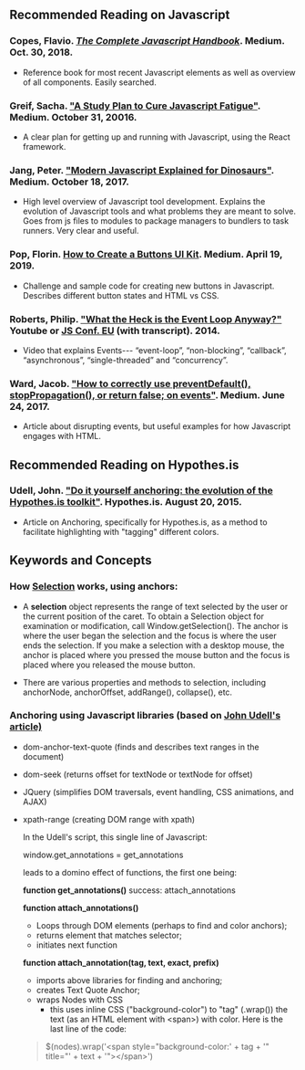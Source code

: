 
## Recommended Reading on Javascript

### Copes, Flavio. [*The Complete Javascript Handbook*](https://medium.freecodecamp.org/the-complete-javascript-handbook-f26b2c71719c). Medium. Oct. 30, 2018.
- Reference book for most recent Javascript elements as well as overview of all components. Easily searched.

### Greif, Sacha. ["A Study Plan to Cure Javascript Fatigue"](https://medium.freecodecamp.org/a-study-plan-to-cure-javascript-fatigue-8ad3a54f2eb1). Medium. October 31, 20016.
- A clear plan for getting up and running with Javascript, using the React framework. 

### Jang, Peter. ["Modern Javascript Explained for Dinosaurs"](https://medium.com/the-node-js-collection/modern-javascript-explained-for-dinosaurs-f695e9747b70?source=linkShare-3707b10e3a30-1555718050&_branch_match_id=564540305931760406). Medium. October 18, 2017. 
- High level overview of Javascript tool development. Explains the evolution of Javascript tools and what problems they are meant to solve. Goes from js files to modules to package managers to bundlers to task runners. Very clear and useful.

### Pop, Florin. [How to Create a Buttons UI Kit](https://medium.freecodecamp.org/how-to-create-a-buttons-ui-kit-fdd354ee0815). Medium. April 19, 2019. 
- Challenge and sample code for creating new buttons in Javascript. Describes different button states and HTML vs CSS.

### Roberts, Philip. ["What the Heck is the Event Loop Anyway?"](https://www.youtube.com/watch?v=8aGhZQkoFbQ) Youtube or [JS Conf. EU](https://2014.jsconf.eu/speakers/philip-roberts-what-the-heck-is-the-event-loop-anyway.html) (with transcript). 2014.
- Video that explains Events--- “event-loop”, “non-blocking”, “callback”, “asynchronous”, “single-threaded” and “concurrency”.

### Ward, Jacob. ["How to correctly use preventDefault(), stopPropagation(), or return false; on events"](https://medium.com/@jacobwarduk/how-to-correctly-use-preventdefault-stoppropagation-or-return-false-on-events-6c4e3f31aedb). Medium. June 24, 2017. 
- Article about disrupting events, but useful examples for how Javascript engages with HTML. 

## Recommended Reading on Hypothes.is

### Udell, John. ["Do it yourself anchoring: the evolution of the Hypothes.is toolkit"](https://web.hypothes.is/blog/do-it-yourself-anchoring-and-the-evolution-of-the-hypothesis-toolkit/). Hypothes.is. August 20, 2015. 
- Article on Anchoring, specifically for Hypothes.is, as a method to facilitate highlighting with "tagging" different colors. 

## Keywords and Concepts

### How [Selection](https://developer.mozilla.org/en-US/docs/Web/API/Selection) works, using anchors: 

- A **selection** object represents the range of text selected by the user or the current position of the caret. To obtain a Selection object for examination or modification, call Window.getSelection(). The anchor is where the user began the selection and the focus is where the user ends the selection. If you make a selection with a desktop mouse, the anchor is placed where you pressed the mouse button and the focus is placed where you released the mouse button.

- There are various properties and methods to selection, including anchorNode, anchorOffset, addRange(), collapse(), etc.

### Anchoring using Javascript libraries (based on [John Udell's article)](https://web.hypothes.is/blog/do-it-yourself-anchoring-and-the-evolution-of-the-hypothesis-toolkit/)
- dom-anchor-text-quote (finds and describes text ranges in the document)
- dom-seek (returns offset for textNode or textNode for offset)
- JQuery (simplifies DOM traversals, event handling, CSS animations, and AJAX)
- xpath-range (creating DOM range with xpath)

	In the Udell's script, this single line of Javascript:

	window.get_annotations = get_annotations

	leads to a domino effect of functions, the first one being:

	**function get_annotations()**
	success: attach_annotations

	**function attach_annotations()**
	- Loops through DOM elements (perhaps to find and color anchors); 
	- returns element that matches selector; 
	- initiates next function

	**function attach_annotation(tag, text, exact, prefix)**
	- imports above libraries for finding and anchoring; 
	- creates Text Quote Anchor; 
	- wraps Nodes with CSS
		- this uses inline CSS ("background-color") to "tag" (.wrap()) the text (as an HTML element with &lt;span&gt;) with color. Here is the last line of the code:

	>	$(nodes).wrap('&lt;span style="background-color:' + tag + '" title="' + text + '"&gt;&lt;/span&gt;')
